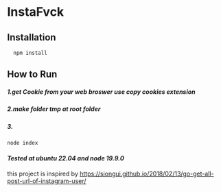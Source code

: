 # InstaFvck

## Installation

```bash
  npm install
```

## How to Run

##### 1.get Cookie from your web broswer use copy cookies extension

##### 2.make folder tmp at root folder

##### 3.

```bash
node index
```

#### <i>Tested at ubuntu 22.04 and node 19.9.0</i>

this project is inspired by
https://siongui.github.io/2018/02/13/go-get-all-post-url-of-instagram-user/
